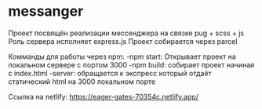 # messanger

Проект посвящён реализации мессенджера на связке pug + scss + js Роль сервера исполняет express.js Проект собирается через parcel

Комманды для работы через npm: 
-npm start: Открывает проект на локальном сервере с портом 3000
-npm build: собирает проект начиная с index.html
-server: обращается к экспресс который отдаёт статический html на 3000 локальном порте

Ссылка на netlify: https://eager-gates-70354c.netlify.app/
